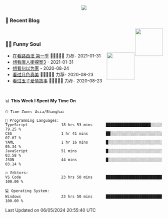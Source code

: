 <div align="center">
  <!-- dynamic typing effect 动态打字效果 -->
  <div>
    <img src="https://readme-typing-svg.demolab.com?font=Fira+Code&pause=10000&color=F76194&random=false&width=500&lines=You+make+your+own+opportunities.;Every+single+day+counts&center=true" />
  </div>
</div>

### 📃 Recent Blog
        
<img align="right" width="88" src="https://cdn.jsdelivr.net/gh/LJJbyZJU/LJJbyZJU/assets/images/astronaut.png" />
      
<!-- START_SECTION:blog -->

<!-- END_SECTION:blog -->
      
<!-- for beauty 留个空行好看点 -->
<div>&nbsp;</div>
      
### 🤾‍♂️ Funny Soul
      
<img align="right" width="88" src="https://cdn.jsdelivr.net/gh/sun0225SUN/sun0225SUN/assets/images/artist.png" />
      
<!-- START_SECTION:douban -->
* <a href='http://movie.douban.com/subject/26385614/' target='_blank'>在看路西法 第一季</a> 🌟🌟🌟🌟🌟 力荐- 2021-01-31
* <a href='http://movie.douban.com/subject/27619748/' target='_blank'>想看唐人街探案3</a> - 2021-01-31
* <a href='http://movie.douban.com/subject/30170448/' target='_blank'>想看何以为家</a> - 2020-08-24
* <a href='http://movie.douban.com/subject/26963810/' target='_blank'>看过月色真美</a> 🌟🌟🌟🌟🌟 力荐- 2020-08-23
* <a href='http://movie.douban.com/subject/25796222/' target='_blank'>看过玉子爱情故事</a> 🌟🌟🌟🌟🌟 力荐- 2020-08-23
<!-- END_SECTION:douban -->
      
<!-- for beauty 留个空行好看点 -->
<div>&nbsp;</div>

<!--START_SECTION:waka-->
📊 **This Week I Spent My Time On** 

```text
🕑︎ Time Zone: Asia/Shanghai

💬 Programming Languages: 
TypeScript               18 hrs 53 mins      ████████████████████░░░░░   79.25 % 
CSS                      1 hr 41 mins        ██░░░░░░░░░░░░░░░░░░░░░░░   07.07 % 
YAML                     1 hr 16 mins        █░░░░░░░░░░░░░░░░░░░░░░░░   05.34 % 
JavaScript               51 mins             █░░░░░░░░░░░░░░░░░░░░░░░░   03.58 % 
JSON                     44 mins             █░░░░░░░░░░░░░░░░░░░░░░░░   03.14 % 

🔥 Editors: 
VS Code                  23 hrs 50 mins      █████████████████████████   100.00 % 

💻 Operating System: 
Windows                  23 hrs 50 mins      █████████████████████████   100.00 % 
```


 Last Updated on 06/05/2024 20:55:40 UTC
<!--END_SECTION:waka-->

